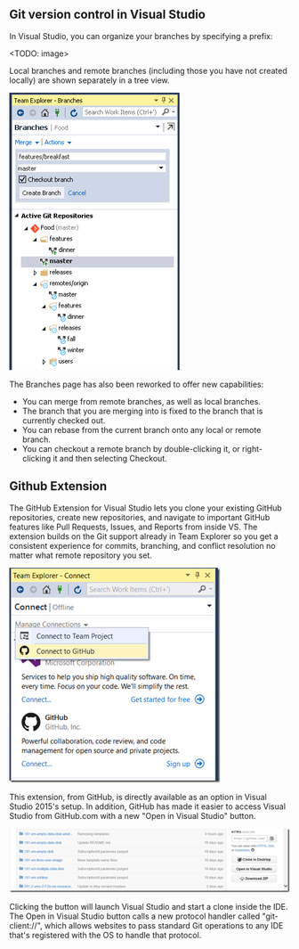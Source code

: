 <properties
    pageTitle="GitHub Integration"
    description="GitHub is the most popular source control service on the web, and is now integrated directly within Visual Studio 2015."
    slug="productivitygit"
    order="700"    
    keywords="visual studio, vs2015, vs, visualstudio, productivity, ide, git, github"
/>
## Git version control in Visual Studio

In Visual Studio, you can organize your branches by specifying a prefix:

<TODO: image>

Local branches and remote branches (including those you have not created locally) are shown separately in a tree view.

![](_assets/GitBranches.png)

The Branches page has also been reworked to offer new capabilities:

- You can merge from remote branches, as well as local branches.
- The branch that you are merging into is fixed to the branch that is currently checked out.
- You can rebase from the current branch onto any local or remote branch.
- You can checkout a remote branch by double-clicking it, or right-clicking it and then selecting Checkout.


## Github Extension

The GitHub Extension for Visual Studio lets you clone your existing GitHub repositories, create new repositories, and navigate to important GitHub features like Pull Requests, Issues, and Reports from inside VS. The extension builds on the Git support already in Team Explorer so you get a consistent experience for commits, branching, and conflict resolution no matter what remote repository you set. 

![](_assets/5025_ConnectingtoGitHubFromTeamExplorer_188585F7.png)

This extension, from GitHub, is directly available as an option in Visual Studio 2015's setup. In addition, GitHub has made it easier to access Visual Studio from GitHub.com with a new "Open in Visual Studio" button.

![](_assets/2804_image_1F388F7A.png)

Clicking the button will launch Visual Studio and start a clone inside the IDE. The Open in Visual Studio button calls a new protocol handler called "git-client://", which allows websites to pass standard Git operations to any IDE that's registered with the OS to handle that protocol.